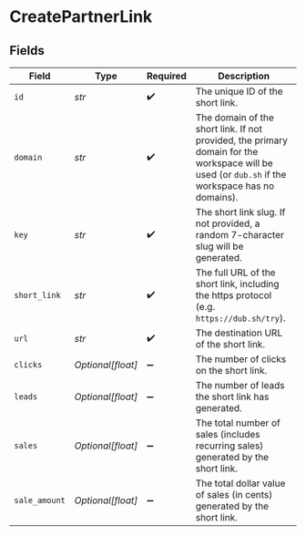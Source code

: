 # CreatePartnerLink


## Fields

| Field                                                                                                                                           | Type                                                                                                                                            | Required                                                                                                                                        | Description                                                                                                                                     |
| ----------------------------------------------------------------------------------------------------------------------------------------------- | ----------------------------------------------------------------------------------------------------------------------------------------------- | ----------------------------------------------------------------------------------------------------------------------------------------------- | ----------------------------------------------------------------------------------------------------------------------------------------------- |
| `id`                                                                                                                                            | *str*                                                                                                                                           | :heavy_check_mark:                                                                                                                              | The unique ID of the short link.                                                                                                                |
| `domain`                                                                                                                                        | *str*                                                                                                                                           | :heavy_check_mark:                                                                                                                              | The domain of the short link. If not provided, the primary domain for the workspace will be used (or `dub.sh` if the workspace has no domains). |
| `key`                                                                                                                                           | *str*                                                                                                                                           | :heavy_check_mark:                                                                                                                              | The short link slug. If not provided, a random 7-character slug will be generated.                                                              |
| `short_link`                                                                                                                                    | *str*                                                                                                                                           | :heavy_check_mark:                                                                                                                              | The full URL of the short link, including the https protocol (e.g. `https://dub.sh/try`).                                                       |
| `url`                                                                                                                                           | *str*                                                                                                                                           | :heavy_check_mark:                                                                                                                              | The destination URL of the short link.                                                                                                          |
| `clicks`                                                                                                                                        | *Optional[float]*                                                                                                                               | :heavy_minus_sign:                                                                                                                              | The number of clicks on the short link.                                                                                                         |
| `leads`                                                                                                                                         | *Optional[float]*                                                                                                                               | :heavy_minus_sign:                                                                                                                              | The number of leads the short link has generated.                                                                                               |
| `sales`                                                                                                                                         | *Optional[float]*                                                                                                                               | :heavy_minus_sign:                                                                                                                              | The total number of sales (includes recurring sales) generated by the short link.                                                               |
| `sale_amount`                                                                                                                                   | *Optional[float]*                                                                                                                               | :heavy_minus_sign:                                                                                                                              | The total dollar value of sales (in cents) generated by the short link.                                                                         |